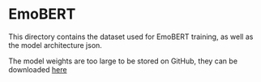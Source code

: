 # EmoBERT

This directory contains the dataset used for EmoBERT training, as well as the model architecture json. 

The model weights are too large to be stored on GitHub, they can be downloaded [here](https://drive.google.com/drive/folders/1-LTXEh-xGuAyNCZbBqtbQ6rjoJKZUd56?usp=sharing)
